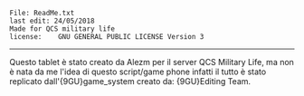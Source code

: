 
    File: ReadMe.txt
    last edit: 24/05/2018
    Made for QCS military life
    license:    GNU GENERAL PUBLIC LICENSE Version 3
--------------------------------------------------------
Questo tablet è stato creato da Alezm per il server QCS Military Life, ma non è nata da me l'idea di questo script/game phone infatti il tutto è stato replicato 
dall'{9GU}game_system creato da: {9GU}Editing Team.
